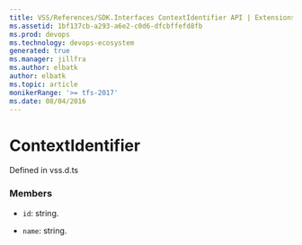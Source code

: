 ```yaml
---
title: VSS/References/SDK.Interfaces ContextIdentifier API | Extensions for Azure DevOps Services
ms.assetid: 1bf137cb-a293-a6e2-c0d6-dfcbffefd8fb
ms.prod: devops
ms.technology: devops-ecosystem
generated: true
ms.manager: jillfra
ms.author: elbatk
author: elbatk
ms.topic: article
monikerRange: '>= tfs-2017'
ms.date: 08/04/2016
---
```


# ContextIdentifier

Defined in vss.d.ts



### Members

* `id`: string. 

* `name`: string. 

